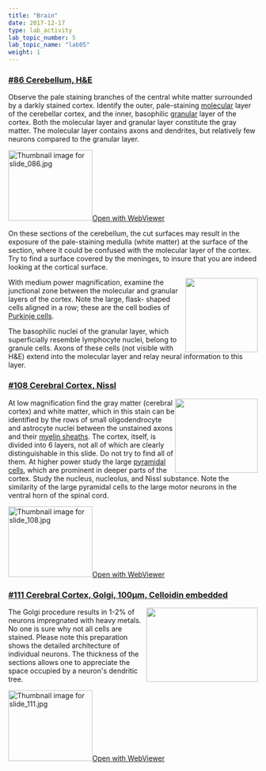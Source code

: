 ```yaml
---
title: "Brain"
date: 2017-12-17
type: lab_activity
lab_topic_number: 5
lab_topic_name: "lab05"
weight: 1
---
```

<div class="entrybody">
						<h3><u>#86 Cerebellum, <span class="caps">H&amp;E</span></u></h3>

<p>Observe the pale staining branches of the central white matter surrounded by a darkly stained cortex.   Identify the outer, pale-staining <u>molecular</u> layer of the cerebellar cortex, and the inner, basophilic <u>granular</u> layer of the cortex.  Both the molecular layer and granular layer constitute the gray matter.  The molecular layer contains axons and dendrites, but relatively few neurons compared to the granular layer.</p>

<div class="thumbnail"> <a href="http://virtualslides.cumc.columbia.edu/86.svs/view.apml?" target="_blank"><img alt="Thumbnail image for slide_086.jpg" src="/assets/images/slide_086-thumb-170x143-1602.jpg" width="170" height="143" class="mt-image-left"></a><a href="http://virtualslides.cumc.columbia.edu/86.svs/view.apml?" target="_blank">Open with WebViewer</a></div>

<p>On these sections of the cerebellum, the cut surfaces may result in the exposure of the pale-staining medulla  (white matter) at the surface of the section, where it could be confused with the molecular layer of the cortex.  Try to find a surface covered by the meninges, to insure that you are indeed looking at the cortical surface.</p>

<p><img src="/assets/images/86%20cerebellum.jpg" style="width:146px; height:150px; float:right;">With medium power magnification, examine the junctional zone between the molecular and granular layers of the cortex.  Note the large, flask- shaped cells aligned in a row; these are the cell bodies of <u>Purkinje cells</u>.  </p>

<p>The basophilic nuclei of the granular layer, which superficially resemble lymphocyte nuclei, belong to granule cells.  Axons of these cells (not visible with <span class="caps">H&amp;E</span>) extend into the molecular layer and relay neural information to this layer.</p>


<h3><u>#108 Cerebral Cortex, Nissl</u></h3>

<p><img src="/assets/images/108%20cerebral%20cortex.jpg" style="width:167px; height:150px; float:right;">At low magnification find the gray matter (cerebral cortex) and white matter, which in this stain can be identified by the rows of small oligodendrocyte and astrocyte nuclei between the unstained axons and their <u>myelin sheaths</u>.  The cortex, itself, is divided into 6 layers, not all of which are clearly distinguishable in this slide.  Do not try to find all of them.  At higher power study the large <u>pyramidal cells</u>, which are prominent in deeper parts of the cortex.   Study the nucleus, nucleolus, and Nissl substance.  Note the similarity of the large pyramidal cells to the large motor neurons in the ventral horn of the spinal cord.</p>

<div class="thumbnail"> <a href="http://virtualslides.cumc.columbia.edu/108.svs/view.apml?" target="_blank"><img alt="Thumbnail image for slide_108.jpg" src="/assets/images/slide_108-thumb-170x143-1644.jpg" width="170" height="143" class="mt-image-left"></a><a href="http://virtualslides.cumc.columbia.edu/108.svs/view.apml?" target="_blank">Open with WebViewer</a></div>

<h3><u>#111 Cerebral Cortex, Golgi, 100µm, Celloidin embedded</u></h3>

<p><img src="/assets/images/111%20cerebral%20cortex.jpg" style="width:225px; height:150px; float:right;">The Golgi procedure results in 1-2% of neurons impregnated with heavy metals.  No one is sure why not all cells are stained.  Please note this preparation shows the detailed architecture of individual neurons.  The thickness of the sections allows one to appreciate the space occupied by a neuron's dendritic tree.</p>

<div class="thumbnail"> <a href="http://virtualslides.cumc.columbia.edu/111.svs/view.apml?" target="_blank"><img alt="Thumbnail image for slide_111.jpg" src="/assets/images/slide_111-thumb-170x143-1650.jpg" width="170" height="143" class="mt-image-left"></a><a href="http://virtualslides.cumc.columbia.edu/111.svs/view.apml?" target="_blank">Open with WebViewer</a></div>
						
						
</div>
